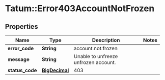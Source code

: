 # Tatum::Error403AccountNotFrozen

## Properties
Name | Type | Description | Notes
------------ | ------------- | ------------- | -------------
**error_code** | **String** | account.not.frozen | 
**message** | **String** | Unable to unfreeze unfrozen account. | 
**status_code** | [**BigDecimal**](BigDecimal.md) | 403 | 

